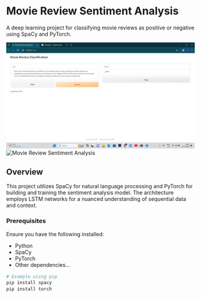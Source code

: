 # Movie Review Sentiment Analysis

A deep learning project for classifying movie reviews as positive or negative using SpaCy and PyTorch.

![Movie Review Sentiment Analysis](https://github.com/amith7025/movie-review-classification/blob/main/Screenshot%202023-12-30%20085144.png)
![Movie Review Sentiment Analysis]()

## Overview

This project utilizes SpaCy for natural language processing and PyTorch for building and training the sentiment analysis model. The architecture employs LSTM networks for a nuanced understanding of sequential data and context.

### Prerequisites

Ensure you have the following installed:

- Python
- SpaCy
- PyTorch
- Other dependencies...

```bash
# Example using pip
pip install spacy
pip install torch

